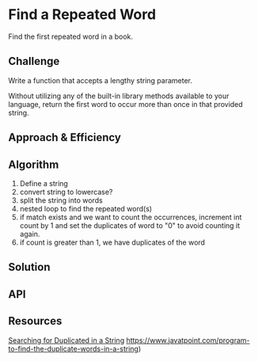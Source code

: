 # Find a Repeated Word

Find the first repeated word in a book.

## Challenge

Write a function that accepts a lengthy string parameter.

Without utilizing any of the built-in library methods available to your language, return the first word to occur more than once in that provided string.

## Approach & Efficiency

## Algorithm

1. Define a string
2. convert string to lowercase? 
3. split the string into words
4. nested loop to find the repeated word(s)
5. if match exists and we want to count the occurrences, increment int count by 1 and set the duplicates of word to "0" to avoid counting it again.
6. if count is greater than 1, we have duplicates of the word

## Solution

<!-- Coming Soon! -->


## API

<!-- Description of each method publicly available to your Linked List -->




## Resources

[Searching for Duplicated in a String]() https://www.javatpoint.com/program-to-find-the-duplicate-words-in-a-string)
